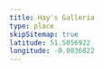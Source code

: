 ```yaml
---
title: Hay's Galleria
type: place
skipSitemap: true
latitude: 51.5056922
longitude: -0.0836822
---
```

